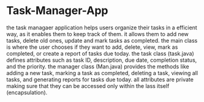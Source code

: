 # Task-Manager-App

the task managaer application helps users organize their tasks in a efficient way, as it enables them to keep track of them. it allows them to add new tasks, delete old ones, update and mark tasks as completed. the main class is where the user chooses if they want to add, delete, view, mark as completed, or create a report of tasks due today. the task class (task.java) defines attributes such as task ID, description, due date, completion status, and the priority. the manager class (Man.java) provides the methods like adding a new task, marking a task as completed, deleting a task, viewing all tasks, and generating reports for tasks due today. all attributes are private making sure that they can be accessed only within the lass itself (encapsulation).
